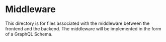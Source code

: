 # Middleware
This directory is for files associated with the middleware between the frontend and the backend. The middleware will be implemented in the form of a GraphQL Schema.
